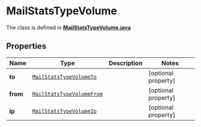

# MailStatsTypeVolume

The class is defined in **[MailStatsTypeVolume.java](../../src/main/java/org/openapitools/model/MailStatsTypeVolume.java)**

## Properties

Name | Type | Description | Notes
------------ | ------------- | ------------- | -------------
**to** | [`MailStatsTypeVolumeTo`](MailStatsTypeVolumeTo.md) |  |  [optional property]
**from** | [`MailStatsTypeVolumeFrom`](MailStatsTypeVolumeFrom.md) |  |  [optional property]
**ip** | [`MailStatsTypeVolumeIp`](MailStatsTypeVolumeIp.md) |  |  [optional property]





